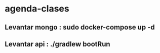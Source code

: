 # agenda-clases

## Levantar mongo : sudo docker-compose up -d 

## Levantar api :  ./gradlew bootRun